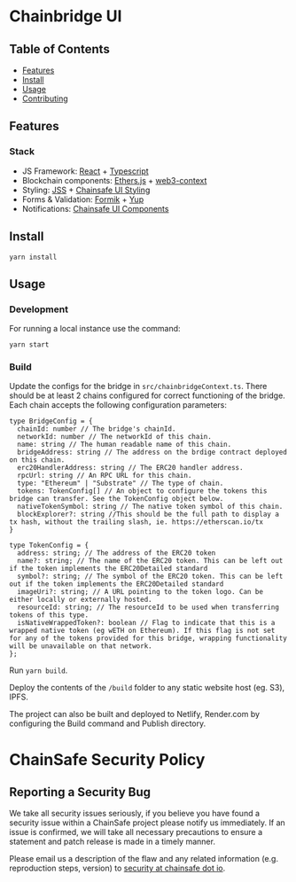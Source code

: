 # Chainbridge UI

## Table of Contents

- [Features](#features)
- [Install](#install)
- [Usage](#usage)
- [Contributing](#contributing)
<!-- - [License](#license) -->

## Features

### Stack

- JS Framework: [React](https://github.com/facebook/react) + [Typescript](https://github.com/microsoft/TypeScript)
- Blockchain components: [Ethers.js](https://github.com/ethers-io/ethers.js/) + [web3-context](https://github.com/chainsafe/web3-context)
- Styling: [JSS](https://cssinjs.org/?v=v10.0.3) + [Chainsafe UI Styling](https://npmjs.com/packages/@chainsafe/common-theme/)
- Forms & Validation: [Formik](https://jaredpalmer.com/formik) + [Yup](https://github.com/jquense/yup)
- Notifications: [Chainsafe UI Components](https://npmjs.com/packages/@chainsafe/common-components/)

## Install

```
yarn install
```

## Usage

### Development

For running a local instance use the command:

```
yarn start
```

### Build

Update the configs for the bridge in `src/chainbridgeContext.ts`. There should be at least 2 chains configured for correct functioning of the bridge. Each chain accepts the following configuration parameters:

```
type BridgeConfig = {
  chainId: number // The bridge's chainId.
  networkId: number // The networkId of this chain.
  name: string // The human readable name of this chain.
  bridgeAddress: string // The address on the brdige contract deployed on this chain.
  erc20HandlerAddress: string // The ERC20 handler address.
  rpcUrl: string // An RPC URL for this chain.
  type: "Ethereum" | "Substrate" // The type of chain.
  tokens: TokenConfig[] // An object to configure the tokens this bridge can transfer. See the TokenConfig object below.
  nativeTokenSymbol: string // The native token symbol of this chain.
  blockExplorer?: string //This should be the full path to display a tx hash, without the trailing slash, ie. https://etherscan.io/tx
}
```

```
type TokenConfig = {
  address: string; // The address of the ERC20 token
  name?: string; // The name of the ERC20 token. This can be left out if the token implements the ERC20Detailed standard
  symbol?: string; // The symbol of the ERC20 token. This can be left out if the token implements the ERC20Detailed standard
  imageUri?: string; // A URL pointing to the token logo. Can be either locally or externally hosted.
  resourceId: string; // The resourceId to be used when transferring tokens of this type.
  isNativeWrappedToken?: boolean // Flag to indicate that this is a wrapped native token (eg wETH on Ethereum). If this flag is not set for any of the tokens provided for this bridge, wrapping functionality will be unavailable on that network.
};
```

Run `yarn build`.

Deploy the contents of the `/build` folder to any static website host (eg. S3), IPFS.

The project can also be built and deployed to Netlify, Render.com by configuring the Build command and Publish directory.

# ChainSafe Security Policy

## Reporting a Security Bug

We take all security issues seriously, if you believe you have found a security issue within a ChainSafe
project please notify us immediately. If an issue is confirmed, we will take all necessary precautions
to ensure a statement and patch release is made in a timely manner.

Please email us a description of the flaw and any related information (e.g. reproduction steps, version) to
[security at chainsafe dot io](mailto:security@chainsafe.io).
